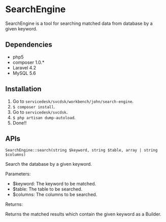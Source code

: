# SearchEngine

SearchEngine is a tool for searching matched data from database by a given keyword.

## Dependencies

* php5
* composer 1.0.*
* Laravel 4.2
* MySQL 5.6

## Installation

1. Go to `servicedesk/svcdsk/workbench/john/search-engine`.
2. `$ composer install`.
3. Go to `servicedesk/svcdsk`.
4. `$ php artisan dump-autoload`.
5. Done!!

## APIs

```laravel
SearchEngine::search(string $keyword, string $table, array | string $columns)
```
Search the database by a given keyword.

Parameters:

* $keyword: The keyword to be matched.
* $table: The table to be searched.
* $columns: The columns to be searched.

Returns:

Returns the matched results which contain the given keyword as a Builder.